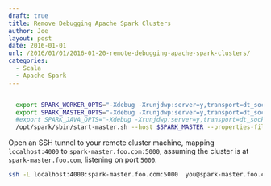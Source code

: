 ```yaml
---
draft: true
title: Remove Debugging Apache Spark Clusters
author: Joe
layout: post
date: 2016-01-01
url: /2016/01/01/2016-01-20-remote-debugging-apache-spark-clusters/
categories:
  - Scala
  - Apache Spark
---
```



```bash

  export SPARK_WORKER_OPTS="-Xdebug -Xrunjdwp:server=y,transport=dt_socket,address=4000,suspend=n -Dlog4j.properties=/opt/spark/conf/log4j.properties"
  export SPARK_MASTER_OPTS="-Xdebug -Xrunjdwp:server=y,transport=dt_socket,address=4000,suspend=n -Dlog4j.properties=/opt/spark/conf/log4j.properties"
  #export SPARK_JAVA_OPTS="-Xdebug -Xrunjdwp:server=y,transport=dt_socket,address=4000,suspend=n"
  /opt/spark/sbin/start-master.sh --host $SPARK_MASTER --properties-file /etc/spark/spark-env.sh --properties-file /etc/spark/spark-defaults.
```

Open an SSH tunnel to your remote cluster machine, mapping `localhost:4000` to `spark-master.foo.com:5000`, assuming the cluster is at `spark-master.foo.com`, listening on port `5000`. 

```bash
ssh -L localhost:4000:spark-master.foo.com:5000  you@spark-master.foo.com
```
